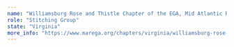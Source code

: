 ```yaml
---
name: "Williamsburg Rose and Thistle Chapter of the EGA, Mid Atlantic Region"
role: "Stitching Group"
state: "Virginia"
more_info: "https://www.marega.org/chapters/virginia/williamsburg-rose-and-thistle"
---
```

